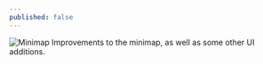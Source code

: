 ```yaml
---
published: false
---
```


![Minimap]()
Improvements to the minimap, as well as some other UI additions. 

<!--excerpt>

##Minimap
The minimap is now permanently in the top right corner. When you start a game only the room you are currently in is shown, leaving you to explore the level and map out the hallways and rooms.

![]()

##Spells
Spell now glow, which makes for some cool visuals

![]()